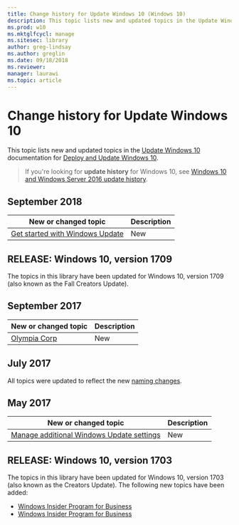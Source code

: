 ```yaml
---
title: Change history for Update Windows 10 (Windows 10)
description: This topic lists new and updated topics in the Update Windows 10 documentation for Windows 10 and Windows 10 Mobile.
ms.prod: w10
ms.mktglfcycl: manage
ms.sitesec: library
author: greg-lindsay
ms.author: greglin
ms.date: 09/18/2018
ms.reviewer: 
manager: laurawi
ms.topic: article
---
```


# Change history for Update Windows 10

This topic lists new and updated topics in the [Update Windows 10](index.md) documentation for [Deploy and Update Windows 10](https://docs.microsoft.com/windows/deployment).

>If you're looking for **update history** for Windows 10, see [Windows 10 and Windows Server 2016 update history](https://support.microsoft.com/help/12387/windows-10-update-history).

## September 2018

| New or changed topic | Description |
| --- | --- |
| [Get started with Windows Update](windows-update-overview.md) | New | 


## RELEASE: Windows 10, version 1709

The topics in this library have been updated for Windows 10, version 1709 (also known as the Fall Creators Update). 

## September 2017

| New or changed topic | Description |
| --- | --- |
| [Olympia Corp](olympia/olympia-enrollment-guidelines.md) | New | 

## July 2017

All topics were updated to reflect the new [naming changes](waas-overview.md#naming-changes).

## May 2017

| New or changed topic | Description |
| --- | --- |
| [Manage additional Windows Update settings](waas-wu-settings.md) | New | 

## RELEASE: Windows 10, version 1703

The topics in this library have been updated for Windows 10, version 1703 (also known as the Creators Update). The following new topics have been added:
* [Windows Insider Program for Business](https://docs.microsoft.com/windows-insider/at-work-pro/wip-4-biz-get-started)
* [Windows Insider Program for Business](https://docs.microsoft.com/windows-insider/at-work-pro/wip-4-biz-register)
